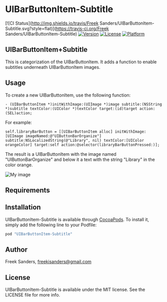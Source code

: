 # UIBarButtonItem-Subtitle

[![CI Status](http://img.shields.io/travis/Freek Sanders/UIBarButtonItem-Subtitle.svg?style=flat)](https://travis-ci.org/Freek Sanders/UIBarButtonItem-Subtitle)
[![Version](https://img.shields.io/cocoapods/v/UIBarButtonItem-Subtitle.svg?style=flat)](http://cocoapods.org/pods/UIBarButtonItem-Subtitle)
[![License](https://img.shields.io/cocoapods/l/UIBarButtonItem-Subtitle.svg?style=flat)](http://cocoapods.org/pods/UIBarButtonItem-Subtitle)
[![Platform](https://img.shields.io/cocoapods/p/UIBarButtonItem-Subtitle.svg?style=flat)](http://cocoapods.org/pods/UIBarButtonItem-Subtitle)

## UIBarButtonItem+Subtitle
This is categorization of the UIBarButtonItem.
It adds a function to enable subtitles underneath UIBarButtonItem images.

## Usage

To create a new UIBarButtonItem, use the following function:
```
- (UIBarButtonItem *)initWithImage:(UIImage *)image subtitle:(NSString *)subtitle textColor:(UIColor *)textColor target:(id)target action:(SEL)action;
```

For example:
```
self.libraryBarButton = [[UIBarButtonItem alloc] initWithImage:[UIImage imageNamed:@"UIButtonBarOrganize"] subtitle:NSLocalizedString(@"Library", nil) textColor:[UIColor orangeColor] target:self action:@selector(libraryBarButtonPressed:)];
```

The result is a UIBarButtonItem with the image named "UIButtonBarOrganize" and below it a text with the string "Library" in the color orange.

![My image](http://freeksanders.github.io./repository/img/UIBBarButtonImage.png)

## Requirements

## Installation

UIBarButtonItem-Subtitle is available through [CocoaPods](http://cocoapods.org). To install
it, simply add the following line to your Podfile:

```ruby
pod "UIBarButtonItem-Subtitle"
```

## Author

Freek Sanders, freekisanders@gmail.com

## License

UIBarButtonItem-Subtitle is available under the MIT license. See the LICENSE file for more info.
